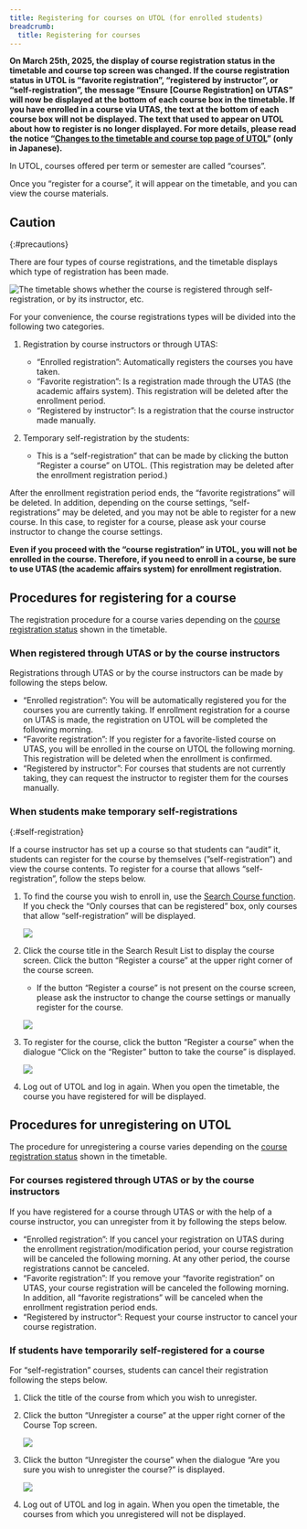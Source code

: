 ```yaml
---
title: Registering for courses on UTOL (for enrolled students)
breadcrumb:
  title: Registering for courses
---
```


<b class="box">
  On March 25th, 2025, the display of course registration status in the timetable and course top screen was changed. If the course registration status in UTOL is “favorite registration”, “registered by instructor”, or “self-registration”, the message “Ensure [Course Registration] on UTAS” will now be displayed at the bottom of each course box in the timetable. If you have enrolled in a course via UTAS, the text at the bottom of each course box will not be displayed. The text that used to appear on UTOL about how to register is no longer displayed. For more details, please read the notice “<a href="/notice/2025/0401-utol-change/">Changes to the timetable and course top page of UTOL</a>” (only in Japanese).
</b>

In UTOL, courses offered per term or semester are called “courses”.

Once you “register for a course”, it will appear on the timetable, and you can view the course materials.

## Caution
{:#precautions}

There are four types of course registrations, and the timetable displays which type of registration has been made.

![The timetable shows whether the course is registered through self-registration, or by its instructor, etc.](./type.png)

For your convenience, the course registrations types will be divided into the following two categories.

1. Registration by course instructors or through UTAS:
    * “Enrolled registration”: Automatically registers the courses you have taken.
    * “Favorite registration”: Is a registration made through the UTAS (the academic affairs system). This registration will be deleted after the enrollment period.
    * “Registered by instructor”: Is a registration that the course instructor made manually.

2. Temporary self-registration by the students:
    * This is a “self-registration” that can be made by clicking the button “Register a course” on UTOL. (This registration may be deleted after the enrollment registration period.)

After the enrollment registration period ends, the “favorite registrations” will be deleted.  In addition, depending on the course settings, “self-registrations” may be deleted, and you may not be able to register for a new course. In this case, to register for a course, please ask your course instructor to change the course settings.

**Even if you proceed with the “course registration” in UTOL, you will not be enrolled in the course. Therefore, if you need to enroll in a course, be sure to use UTAS (the academic affairs system) for enrollment registration.**

## Procedures for registering for a course

The registration procedure for a course varies depending on the [course registration status](#precautions) shown in the timetable.

### When registered through UTAS or by the course instructors

Registrations through UTAS or by the course instructors can be made by following the steps below.

* “Enrolled registration”: You will be automatically registered you for the courses you are currently taking. If enrollment registration for a course on UTAS is made, the registration on UTOL will be completed the following morning.
* “Favorite registration”: If you register for a favorite-listed course on UTAS, you will be enrolled in the course on UTOL the following morning. This registration will be deleted when the enrollment is confirmed.
* “Registered by instructor”: For courses that students are not currently taking, they can request the instructor to register them for the courses manually.

### When students make temporary self-registrations
{:#self-registration}

If a course instructor has set up a course so that students can “audit” it, students can register for the course by themselves (”self-registration”) and view the course contents. To register for a course that allows “self-registration”, follow the steps below.

1. To find the course you wish to enroll in, use the [Search Course function](../course_search/). If you check the “Only courses that can be registered” box, only courses that allow “self-registration” will be displayed.

    ![](./search.png)

2. Click the course title in the Search Result List to display the course screen. Click the button “Register a course” at the upper right corner of the course screen.
    * If the button “Register a course” is not present on the course screen, please ask the instructor to change the course settings or manually register for the course.

    ![](./reg1.png)

3. To register for the course, click the button “Register a course” when the dialogue “Click on the “Register” button to take the course” is displayed.

    ![](./reg2.png)

4. Log out of UTOL and log in again. When you open the timetable, the course you have registered for will be displayed.

## Procedures for unregistering on UTOL

The procedure for unregistering a course varies depending on the [course registration status](#precautions) shown in the timetable.

### For courses registered through UTAS or by the course instructors

If you have registered for a course through UTAS or with the help of a course instructor, you can unregister from it by following the steps below.

* “Enrolled registration”: If you cancel your registration on UTAS during the enrollment registration/modification period, your course registration will be canceled the following morning. At any other period, the course registrations cannot be canceled.
* “Favorite registration”: If you remove your “favorite registration” on UTAS, your course registration will be canceled the following morning. In addition, all “favorite registrations” will be canceled when the enrollment registration period ends.
* “Registered by instructor”: Request your course instructor to cancel your course registration.

### If students have temporarily self-registered for a course

For “self-registration” courses, students can cancel their registration following the steps below.

1. Click the title of the course from which you wish to unregister.
2. Click the button “Unregister a course” at the upper right corner of the Course Top screen.

    ![](./unreg1.png)

3. Click the button “Unregister the course” when the dialogue “Are you sure you wish to unregister the course?” is displayed.

    ![](./unreg2.png)

4. Log out of UTOL and log in again. When you open the timetable, the courses from which you unregistered will not be displayed.
